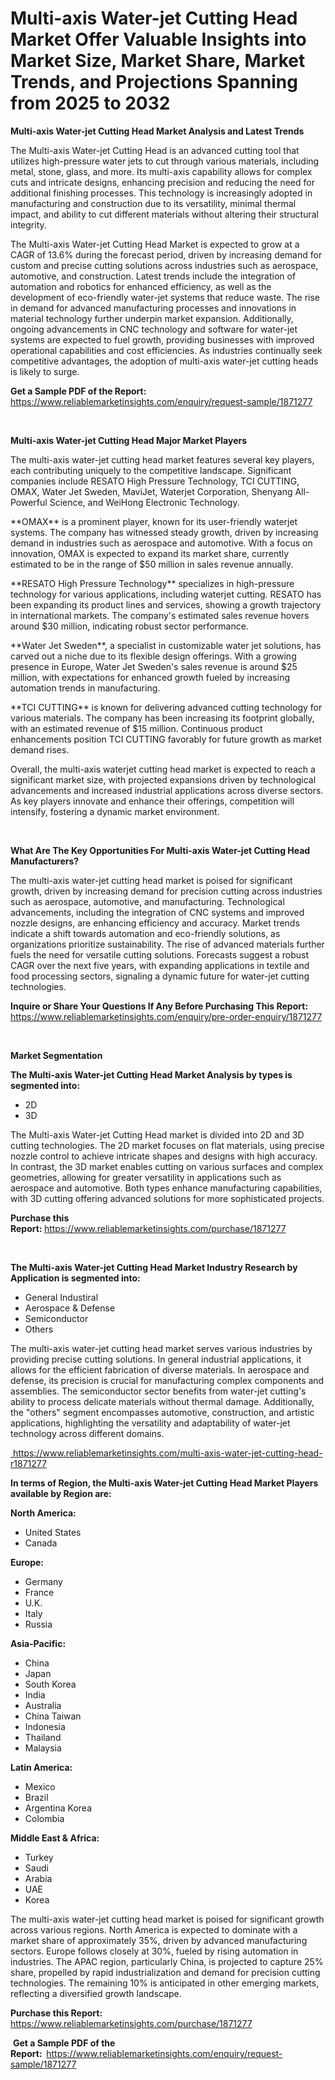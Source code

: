 <p><h1>Multi-axis Water-jet Cutting Head Market Offer Valuable Insights into Market Size, Market Share, Market Trends, and Projections Spanning from 2025 to 2032</h1></p><p><strong>Multi-axis Water-jet Cutting Head Market Analysis and Latest Trends</strong></p>
<p><p>The Multi-axis Water-jet Cutting Head is an advanced cutting tool that utilizes high-pressure water jets to cut through various materials, including metal, stone, glass, and more. Its multi-axis capability allows for complex cuts and intricate designs, enhancing precision and reducing the need for additional finishing processes. This technology is increasingly adopted in manufacturing and construction due to its versatility, minimal thermal impact, and ability to cut different materials without altering their structural integrity.</p><p>The Multi-axis Water-jet Cutting Head Market is expected to grow at a CAGR of 13.6% during the forecast period, driven by increasing demand for custom and precise cutting solutions across industries such as aerospace, automotive, and construction. Latest trends include the integration of automation and robotics for enhanced efficiency, as well as the development of eco-friendly water-jet systems that reduce waste. The rise in demand for advanced manufacturing processes and innovations in material technology further underpin market expansion. Additionally, ongoing advancements in CNC technology and software for water-jet systems are expected to fuel growth, providing businesses with improved operational capabilities and cost efficiencies. As industries continually seek competitive advantages, the adoption of multi-axis water-jet cutting heads is likely to surge.</p></p>
<p><strong>Get a Sample PDF of the Report:&nbsp;</strong> <a href="https://www.reliablemarketinsights.com/enquiry/request-sample/1871277?utm_campaign=2953&utm_medium=2&utm_source=Github&utm_content=ia&utm_term=12042025&utm_id=multi-axis-water-jet-cutting-head">https://www.reliablemarketinsights.com/enquiry/request-sample/1871277</a></p>
<p>&nbsp;</p>
<p><strong>Multi-axis Water-jet Cutting Head Major Market Players</strong></p>
<p><p>The multi-axis water-jet cutting head market features several key players, each contributing uniquely to the competitive landscape. Significant companies include RESATO High Pressure Technology, TCI CUTTING, OMAX, Water Jet Sweden, MaviJet, Waterjet Corporation, Shenyang All-Powerful Science, and WeiHong Electronic Technology.</p><p>**OMAX** is a prominent player, known for its user-friendly waterjet systems. The company has witnessed steady growth, driven by increasing demand in industries such as aerospace and automotive. With a focus on innovation, OMAX is expected to expand its market share, currently estimated to be in the range of $50 million in sales revenue annually.</p><p>**RESATO High Pressure Technology** specializes in high-pressure technology for various applications, including waterjet cutting. RESATO has been expanding its product lines and services, showing a growth trajectory in international markets. The company's estimated sales revenue hovers around $30 million, indicating robust sector performance.</p><p>**Water Jet Sweden**, a specialist in customizable water jet solutions, has carved out a niche due to its flexible design offerings. With a growing presence in Europe, Water Jet Sweden's sales revenue is around $25 million, with expectations for enhanced growth fueled by increasing automation trends in manufacturing.</p><p>**TCI CUTTING** is known for delivering advanced cutting technology for various materials. The company has been increasing its footprint globally, with an estimated revenue of $15 million. Continuous product enhancements position TCI CUTTING favorably for future growth as market demand rises.</p><p>Overall, the multi-axis waterjet cutting head market is expected to reach a significant market size, with projected expansions driven by technological advancements and increased industrial applications across diverse sectors. As key players innovate and enhance their offerings, competition will intensify, fostering a dynamic market environment.</p></p>
<p>&nbsp;</p>
<p><strong>What Are The Key Opportunities For Multi-axis Water-jet Cutting Head Manufacturers?</strong></p>
<p><p>The multi-axis water-jet cutting head market is poised for significant growth, driven by increasing demand for precision cutting across industries such as aerospace, automotive, and manufacturing. Technological advancements, including the integration of CNC systems and improved nozzle designs, are enhancing efficiency and accuracy. Market trends indicate a shift towards automation and eco-friendly solutions, as organizations prioritize sustainability. The rise of advanced materials further fuels the need for versatile cutting solutions. Forecasts suggest a robust CAGR over the next five years, with expanding applications in textile and food processing sectors, signaling a dynamic future for water-jet cutting technologies.</p></p>
<p><strong>Inquire or Share Your Questions If Any Before Purchasing This Report:</strong> <a href="https://www.reliablemarketinsights.com/enquiry/pre-order-enquiry/1871277?utm_campaign=2953&utm_medium=2&utm_source=Github&utm_content=ia&utm_term=12042025&utm_id=multi-axis-water-jet-cutting-head">https://www.reliablemarketinsights.com/enquiry/pre-order-enquiry/1871277</a></p>
<p>&nbsp;</p>
<p><strong>Market Segmentation</strong></p>
<p><strong>The Multi-axis Water-jet Cutting Head Market Analysis by types is segmented into:</strong></p>
<p><ul><li>2D</li><li>3D</li></ul></p>
<p><p>The Multi-axis Water-jet Cutting Head market is divided into 2D and 3D cutting technologies. The 2D market focuses on flat materials, using precise nozzle control to achieve intricate shapes and designs with high accuracy. In contrast, the 3D market enables cutting on various surfaces and complex geometries, allowing for greater versatility in applications such as aerospace and automotive. Both types enhance manufacturing capabilities, with 3D cutting offering advanced solutions for more sophisticated projects.</p></p>
<p><strong>Purchase this Report:&nbsp;</strong><a href="https://www.reliablemarketinsights.com/purchase/1871277?utm_campaign=2953&utm_medium=2&utm_source=Github&utm_content=ia&utm_term=12042025&utm_id=multi-axis-water-jet-cutting-head">https://www.reliablemarketinsights.com/purchase/1871277</a></p>
<p>&nbsp;</p>
<p><strong>The Multi-axis Water-jet Cutting Head Market Industry Research by Application is segmented into:</strong></p>
<p><ul><li>General Industiral</li><li>Aerospace & Defense</li><li>Semiconductor</li><li>Others</li></ul></p>
<p><p>The multi-axis water-jet cutting head market serves various industries by providing precise cutting solutions. In general industrial applications, it allows for the efficient fabrication of diverse materials. In aerospace and defense, its precision is crucial for manufacturing complex components and assemblies. The semiconductor sector benefits from water-jet cutting's ability to process delicate materials without thermal damage. Additionally, the "others" segment encompasses automotive, construction, and artistic applications, highlighting the versatility and adaptability of water-jet technology across different domains.</p></p>
<p><a href="https://www.reliablemarketinsights.com/multi-axis-water-jet-cutting-head-r1871277?utm_campaign=2953&utm_medium=2&utm_source=Github&utm_content=ia&utm_term=12042025&utm_id=multi-axis-water-jet-cutting-head">&nbsp;https://www.reliablemarketinsights.com/multi-axis-water-jet-cutting-head-r1871277</a></p>
<p><strong>In terms of Region, the Multi-axis Water-jet Cutting Head Market Players available by Region are:</strong></p>
<p>
    <p> <strong> North America: </strong>
        <ul>
            <li>United States</li>
            <li>Canada</li>
        </ul>
        </p> 
    <p> <strong> Europe: </strong>
        <ul>
            <li>Germany</li>
            <li>France</li>
            <li>U.K.</li>
            <li>Italy</li>
            <li>Russia</li>
        </ul>
        </p> 
    <p> <strong> Asia-Pacific: </strong>
        <ul>
            <li>China</li>
            <li>Japan</li>
            <li>South Korea</li>
            <li>India</li>
            <li>Australia</li>
            <li>China Taiwan</li>
            <li>Indonesia</li>
            <li>Thailand</li>
            <li>Malaysia</li>
        </ul>
        </p> 
    <p> <strong> Latin America: </strong>
        <ul>
            <li>Mexico</li>
            <li>Brazil</li>
            <li>Argentina Korea</li>
            <li>Colombia</li>
        </ul>
        </p> 
    <p> <strong> Middle East & Africa: </strong>
        <ul>
            <li>Turkey</li>
            <li>Saudi</li>
            <li>Arabia</li>
            <li>UAE</li>
            <li>Korea</li>
        </ul>
    </p>
    </p>
<p><p>The multi-axis water-jet cutting head market is poised for significant growth across various regions. North America is expected to dominate with a market share of approximately 35%, driven by advanced manufacturing sectors. Europe follows closely at 30%, fueled by rising automation in industries. The APAC region, particularly China, is projected to capture 25% share, propelled by rapid industrialization and demand for precision cutting technologies. The remaining 10% is anticipated in other emerging markets, reflecting a diversified growth landscape.</p></p>
<p><strong>Purchase this Report: </strong><a href="https://www.reliablemarketinsights.com/purchase/1871277?utm_campaign=2953&utm_medium=2&utm_source=Github&utm_content=ia&utm_term=12042025&utm_id=multi-axis-water-jet-cutting-head">https://www.reliablemarketinsights.com/purchase/1871277</a></p>
<p>&nbsp;<strong>Get a Sample PDF of the Report:&nbsp;&nbsp;</strong><a href="https://www.reliablemarketinsights.com/enquiry/request-sample/1871277?utm_campaign=2953&utm_medium=2&utm_source=Github&utm_content=ia&utm_term=12042025&utm_id=multi-axis-water-jet-cutting-head">https://www.reliablemarketinsights.com/enquiry/request-sample/1871277</a></p>
<p><strong></strong></p>
<p><p></p><p></p><p></p></p>